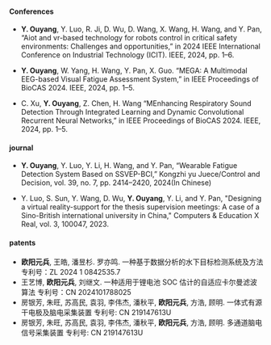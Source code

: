 

#### Conferences
- <strong>Y. Ouyang</strong>, Y. Luo, R. Ji, D. Wu, D. Wang, X. Wang, H. Wang, and Y. Pan, “Aiot and vr-based technology for robots control in critical safety environments: Challenges and opportunities,” in 2024 IEEE International Conference on Industrial Technology (ICIT). IEEE, 2024, pp. 1–6.

- <strong>Y. Ouyang</strong>, W. Yang, H. Wang, Y. Pan, X. Guo. “MEGA: A Multimodal EEG-based Visual Fatigue Assessment System,” in IEEE Proceedings of BioCAS 2024. IEEE, 2024, pp. 1–5.

- C. Xu, <strong>Y. Ouyang</strong>, Z. Chen, H. Wang “MEnhancing Respiratory Sound Detection Through Integrated Learning and Dynamic Convolutional Recurrent Neural Networks,” in IEEE Proceedings of BioCAS 2024. IEEE, 2024, pp. 1–5.

#### journal

- <strong>Y. Ouyang</strong>, Y. Luo, Y. Li, H. Wang, and Y. Pan, “Wearable Fatigue Detection System Based on SSVEP-BCI,” Kongzhi yu Juece/Control and Decision, vol. 39, no. 7, pp. 2414–2420, 2024(In Chinese)

- Y. Luo, S. Sun, Y. Wang, D. Wu, <strong>Y. Ouyang</strong>, Y. Li, and Y. Pan, "Designing a virtual reality-support for the thesis supervision meetings: A case of a Sino-British international university in China," Computers & Education X Real, vol. 3, 100047, 2023. 


#### patents

- <strong>欧阳元兵</strong>, 王皓, 潘昱杉. 罗亦鸣. 一种基于数据分析的水下目标检测系统及方法 专利号：ZL 2024 1 0842535.7
- 王艺博, <strong>欧阳元兵</strong>, 刘继文. 一种适用于锂电池 SOC 估计的自适应卡尔曼滤波算法 专利号：CN 2024101788025
- 房银芳, 朱旺, 苏高民, 袁羽, 李伟杰, 潘秋平, <strong>欧阳元兵</strong>, 方浩, 顾明. 一体式有源干电极及脑电采集装置 专利号: CN 219147613U
- 房银芳, 朱旺, 苏高民, 袁羽, 李伟杰, 潘秋平, <strong>欧阳元兵</strong>, 方浩, 顾明. 多通道脑电信号采集装置 专利号: CN 219147613U
